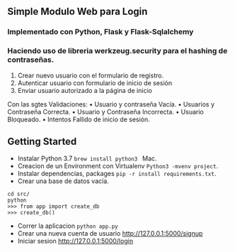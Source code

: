 ## Simple Modulo Web para Login
### Implementado con Python, Flask y Flask-Sqlalchemy
### Haciendo uso de libreria werkzeug.security para el hashing de contraseñas.

1. Crear nuevo usuario con el formulario de registro.
2. Autenticar usuario con formulario de inicio de sesión
3. Enviar usuario autorizado a la página de inicio

Con las sgtes Validaciones:
•   Usuario y contraseña Vacía.
•   Usuarios y Contraseña Correcta.
•   Usuario y Contraseña Incorrecta.
•   Usuario Bloqueado.
•   Intentos Fallido de inicio de sesión.


###

## Getting Started
- Instalar Python 3.7  `brew install python3 ` Mac.
- Creacion de un Environment con Virtualenv `Python3 -mvenv project`.
- Instalar dependencias, packages `pip -r install requirements.txt`.
- Crear una base de datos vacía.
```
cd src/
python
>>> from app import create_db
>>> create_db()
```

- Correr la aplicacion `python app.py`
- Crear una nueva cuenta de usuario  http://127.0.0.1:5000/signup
- Iniciar sesion  http://127.0.0.1:5000/login
